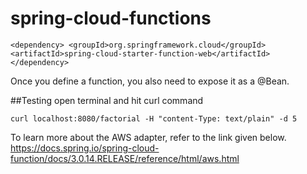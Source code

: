 # spring-cloud-functions
``
<dependency>
	<groupId>org.springframework.cloud</groupId>
	<artifactId>spring-cloud-starter-function-web</artifactId>
</dependency>
``

Once you define a function, you also need to expose it as a @Bean.


##Testing 
open terminal and hit curl command

``
curl localhost:8080/factorial -H "content-Type: text/plain" -d 5
``


To learn more about the AWS adapter, refer to the link given below.
https://docs.spring.io/spring-cloud-function/docs/3.0.14.RELEASE/reference/html/aws.html
